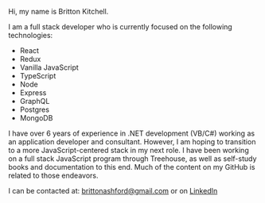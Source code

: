 Hi, my name is Britton Kitchell.

I am a full stack developer who is currently focused on the following technologies:
  - React
  - Redux
  - Vanilla JavaScript
  - TypeScript
  - Node
  - Express
  - GraphQL
  - Postgres
  - MongoDB

I have over 6 years of experience in .NET development (VB/C#) working as an application developer and consultant. However, I am hoping to transition to a more JavaScript-centered stack in my next role. 
I have been working on a full stack JavaScript program through Treehouse, as well as self-study books and documentation to this end. 
Much of the content on my GitHub is related to those endeavors.

I can be contacted at: brittonashford@gmail.com or on [LinkedIn](https://www.linkedin.com/in/britton-kitchell/)
